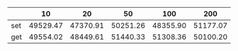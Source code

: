 <table>
    <thead>
        <tr>
            <th></th>
            <th>10</th>
            <th>20</th>
            <th>50</th>
            <th>100</th>
            <th>200</th>
            <th>1k</th>
            <th>5k</th>
        </tr>
    </thead>
    <tbody>
        <tr>
            <td>set</td>
            <td>49529.47</td>
            <td>47370.91</td>
            <td>50251.26</td>
            <td>48355.90</td>
            <td>51177.07</td>
            <td>50890.59</td>
            <td>48030.74</td>
        </tr>
        <tr>
            <td>get</td>
            <td>49554.02</td>
            <td>48449.61</td>
            <td>51440.33</td>
            <td>51308.36</td>
            <td>50100.20</td>
            <td>50581.69</td>
            <td>50025.02</td>
        </tr>
    </tbody>
</table>
